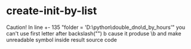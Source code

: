 # create-__init__-by-list
Caution! In line +- 135 "folder = 'D:\python\double_dno\d_by_hours'" you can't use first letter after backslash("\") b cause it produse \b and make unreadable symbol inside result source code
